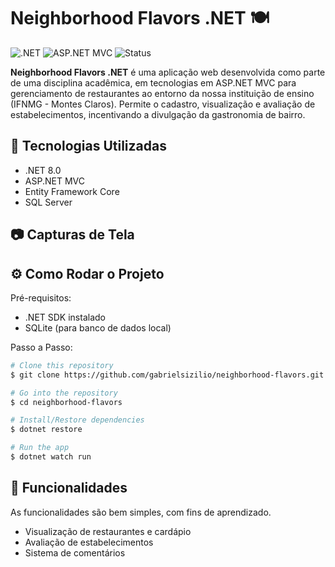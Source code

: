 # Neighborhood Flavors .NET 🍽️
![.NET](https://img.shields.io/badge/.NET-8.0-blueviolet)
![ASP.NET MVC](https://img.shields.io/badge/ASP.NET-MVC-blue)
![Status](https://img.shields.io/badge/Status-Em%20Desenvolvimento-yellow)

**Neighborhood Flavors .NET** é uma aplicação web desenvolvida como parte de uma disciplina acadêmica, em tecnologias em ASP.NET MVC para gerenciamento de restaurantes ao entorno da nossa instituição de ensino (IFNMG - Montes Claros).
Permite o cadastro, visualização e avaliação de estabelecimentos, incentivando a divulgação da gastronomia de bairro.

## 🚀 Tecnologias Utilizadas
- .NET 8.0
- ASP.NET MVC
- Entity Framework Core
- SQL Server

## 📷 Capturas de Tela


## ⚙️ Como Rodar o Projeto
Pré-requisitos:
- .NET SDK instalado
- SQLite (para banco de dados local)

Passo a Passo:
   ```bash
   # Clone this repository
   $ git clone https://github.com/gabrielsizilio/neighborhood-flavors.git

   # Go into the repository
   $ cd neighborhood-flavors

   # Install/Restore dependencies
   $ dotnet restore

   # Run the app
   $ dotnet watch run
   ```

## 🎯 Funcionalidades
As funcionalidades são bem simples, com fins de aprendizado.

- Visualização de restaurantes e cardápio
- Avaliação de estabelecimentos
- Sistema de comentários
